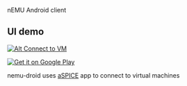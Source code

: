 nEMU Android client

## UI demo
[![Alt Connect to VM](https://img.youtube.com/vi/CG79Iev0FL4/1.jpg)](https://www.youtube.com/watch?v=CG79Iev0FL4)


[![Get it on Google Play](https://user-images.githubusercontent.com/5861368/128718926-4ad15383-6bb6-44e5-a0dd-511ae08eac22.png)](https://play.google.com/store/apps/details?id=nemutui.com.github.nemu_droid)


nemu-droid uses 
[aSPICE](https://play.google.com/store/apps/details?id=com.iiordanov.freeaSPICE)
app to connect to virtual machines
